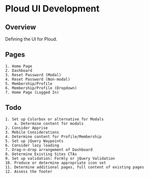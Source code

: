 # Ploud UI Development

## Overview

Defining the UI for Ploud.

## Pages

    1. Home Page
    2. Dashboard
    3. Reset Password (Modal)
    4. Reset Password (Non-modal)
    5. Membership/Profile
    6. Membership/Profile (Dropdown)
    7. Home Page (Logged In)
    
## Todo

    1. Set up Colorbox or alternative for Modals
        a. Determine content for modals
    2. Consider Apprise
    3. Mobile Considerations
    4. Determine content for Profile/Membership
    5. Set up jQuery Waypoints
    6. Consider lazy loading
    7. Drag-n-drop arrangement of Dashboard
    8. Determine Existing Sites CTAs
    9. Set up validation: Formly or jQuery Validation
    10. Produce or determine appropriate icon set
    11. Determine additional pages, full content of existing pages
    12. Assess the footer